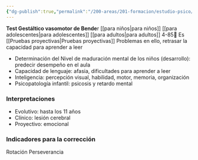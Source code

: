 ```yaml
---
{"dg-publish":true,"permalink":"/200-areas/201-formacion/estudio-psico/bender/","dgPassFrontmatter":true}
---
```


**Test Gestáltico vasomotor de Bende**r [[para niños\|para niños]] [[para adolescentes\|para adolescentes]] [[para adultos\|para adultos]]
4-85🎂
Es [[Pruebas proyectivas\|Pruebas proyectivas]]
Problemas en ello, retrasar la capacidad para aprender a leer

- Determinación del Nivel de maduración mental de los niños (desarrollo): predecir desempeño en el aula
- Capacidad de lenguaje: afasia, dificultades para aprender a leer
- Inteligencia: percepción visual, habilidad, motor, memoria, organización
- Psicopatología infantil: psicosis y retardo mental
### Interpretaciones
- Evolutivo: hasta los 11 años
- Clínico: lesión cerebral
- Proyectivo: emocional

### Indicadores para la corrección
Rotación
Perseverancia
